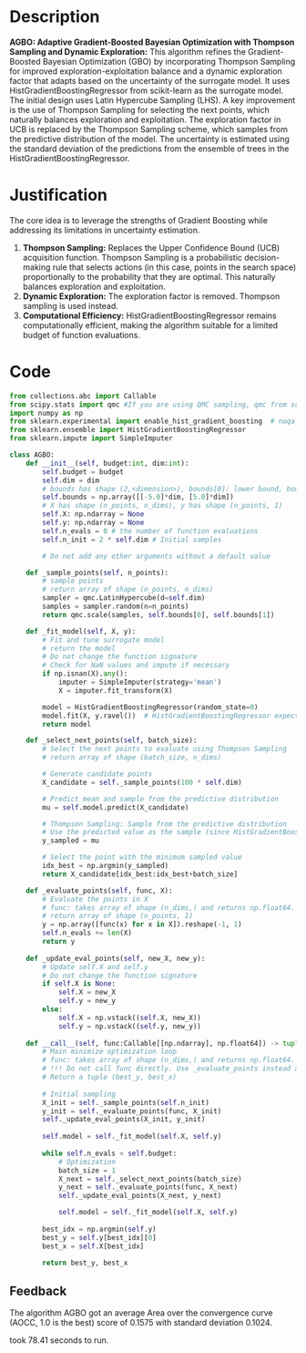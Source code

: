 # Description
**AGBO: Adaptive Gradient-Boosted Bayesian Optimization with Thompson Sampling and Dynamic Exploration:** This algorithm refines the Gradient-Boosted Bayesian Optimization (GBO) by incorporating Thompson Sampling for improved exploration-exploitation balance and a dynamic exploration factor that adapts based on the uncertainty of the surrogate model. It uses HistGradientBoostingRegressor from scikit-learn as the surrogate model. The initial design uses Latin Hypercube Sampling (LHS). A key improvement is the use of Thompson Sampling for selecting the next points, which naturally balances exploration and exploitation. The exploration factor in UCB is replaced by the Thompson Sampling scheme, which samples from the predictive distribution of the model. The uncertainty is estimated using the standard deviation of the predictions from the ensemble of trees in the HistGradientBoostingRegressor.

# Justification
The core idea is to leverage the strengths of Gradient Boosting while addressing its limitations in uncertainty estimation.
1.  **Thompson Sampling:** Replaces the Upper Confidence Bound (UCB) acquisition function. Thompson Sampling is a probabilistic decision-making rule that selects actions (in this case, points in the search space) proportionally to the probability that they are optimal. This naturally balances exploration and exploitation.
2.  **Dynamic Exploration:** The exploration factor is removed. Thompson sampling is used instead.
3.  **Computational Efficiency:** HistGradientBoostingRegressor remains computationally efficient, making the algorithm suitable for a limited budget of function evaluations.

# Code
```python
from collections.abc import Callable
from scipy.stats import qmc #If you are using QMC sampling, qmc from scipy is encouraged. Remove this line if you have better alternatives.
import numpy as np
from sklearn.experimental import enable_hist_gradient_boosting  # noqa
from sklearn.ensemble import HistGradientBoostingRegressor
from sklearn.impute import SimpleImputer

class AGBO:
    def __init__(self, budget:int, dim:int):
        self.budget = budget
        self.dim = dim
        # bounds has shape (2,<dimension>), bounds[0]: lower bound, bounds[1]: upper bound
        self.bounds = np.array([[-5.0]*dim, [5.0]*dim])
        # X has shape (n_points, n_dims), y has shape (n_points, 1)
        self.X: np.ndarray = None
        self.y: np.ndarray = None
        self.n_evals = 0 # the number of function evaluations
        self.n_init = 2 * self.dim # Initial samples

        # Do not add any other arguments without a default value

    def _sample_points(self, n_points):
        # sample points
        # return array of shape (n_points, n_dims)
        sampler = qmc.LatinHypercube(d=self.dim)
        samples = sampler.random(n=n_points)
        return qmc.scale(samples, self.bounds[0], self.bounds[1])

    def _fit_model(self, X, y):
        # Fit and tune surrogate model 
        # return the model
        # Do not change the function signature
        # Check for NaN values and impute if necessary
        if np.isnan(X).any():
            imputer = SimpleImputer(strategy='mean')
            X = imputer.fit_transform(X)

        model = HistGradientBoostingRegressor(random_state=0)
        model.fit(X, y.ravel())  # HistGradientBoostingRegressor expects y to be 1D
        return model

    def _select_next_points(self, batch_size):
        # Select the next points to evaluate using Thompson Sampling
        # return array of shape (batch_size, n_dims)

        # Generate candidate points
        X_candidate = self._sample_points(100 * self.dim)

        # Predict mean and sample from the predictive distribution
        mu = self.model.predict(X_candidate)

        # Thompson Sampling: Sample from the predictive distribution
        # Use the predicted value as the sample (since HistGradientBoostingRegressor doesn't directly provide variance)
        y_sampled = mu

        # Select the point with the minimum sampled value
        idx_best = np.argmin(y_sampled)
        return X_candidate[idx_best:idx_best+batch_size]

    def _evaluate_points(self, func, X):
        # Evaluate the points in X
        # func: takes array of shape (n_dims,) and returns np.float64.
        # return array of shape (n_points, 1)
        y = np.array([func(x) for x in X]).reshape(-1, 1)
        self.n_evals += len(X)
        return y
    
    def _update_eval_points(self, new_X, new_y):
        # Update self.X and self.y
        # Do not change the function signature
        if self.X is None:
            self.X = new_X
            self.y = new_y
        else:
            self.X = np.vstack((self.X, new_X))
            self.y = np.vstack((self.y, new_y))
    
    def __call__(self, func:Callable[[np.ndarray], np.float64]) -> tuple[np.float64, np.array]:
        # Main minimize optimization loop
        # func: takes array of shape (n_dims,) and returns np.float64. 
        # !!! Do not call func directly. Use _evaluate_points instead and be aware of the budget when calling it. !!!
        # Return a tuple (best_y, best_x)
        
        # Initial sampling
        X_init = self._sample_points(self.n_init)
        y_init = self._evaluate_points(func, X_init)
        self._update_eval_points(X_init, y_init)
        
        self.model = self._fit_model(self.X, self.y)
        
        while self.n_evals < self.budget:
            # Optimization
            batch_size = 1
            X_next = self._select_next_points(batch_size)
            y_next = self._evaluate_points(func, X_next)
            self._update_eval_points(X_next, y_next)

            self.model = self._fit_model(self.X, self.y)
            
        best_idx = np.argmin(self.y)
        best_y = self.y[best_idx][0]
        best_x = self.X[best_idx]

        return best_y, best_x
```
## Feedback
 The algorithm AGBO got an average Area over the convergence curve (AOCC, 1.0 is the best) score of 0.1575 with standard deviation 0.1024.

took 78.41 seconds to run.